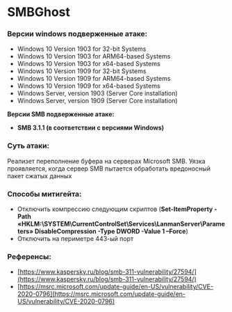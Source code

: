 # SMBGhost

### **Версии windows подверженные атаке:**

- Windows 10 Version 1903 for 32-bit Systems
- Windows 10 Version 1903 for ARM64-based Systems
- Windows 10 Version 1903 for x64-based Systems
- Windows 10 Version 1909 for 32-bit Systems
- Windows 10 Version 1909 for ARM64-based Systems
- Windows 10 Version 1909 for x64-based Systems
- Windows Server, version 1903 (Server Core installation)
- Windows Server, version 1909 (Server Core installation)

**Версии SMB подверженные атаке:**

- **SMB 3.1.1 (в соответствии с версиями Windows)**

### Суть атаки:

Реализет переполнение буфера на серверах Microsoft SMB. Уязка проявляется, когда сервер SMB пытается обработать вредоносный пакет сжатых данных

### Способы митигейта:

- Отключить компрессию следующим скриптов (**Set-ItemProperty -Path «HKLM:\SYSTEM\CurrentControlSet\Services\LanmanServer\Parameters» DisableCompression -Type DWORD -Value 1 –Force**)
- Отключить на периметре 443-ый порт

### Референсы:

- [https://www.kaspersky.ru/blog/smb-311-vulnerability/27594/](https://www.kaspersky.ru/blog/smb-311-vulnerability/27594/)
- [https://msrc.microsoft.com/update-guide/en-US/vulnerability/CVE-2020-0796](https://msrc.microsoft.com/update-guide/en-US/vulnerability/CVE-2020-0796)